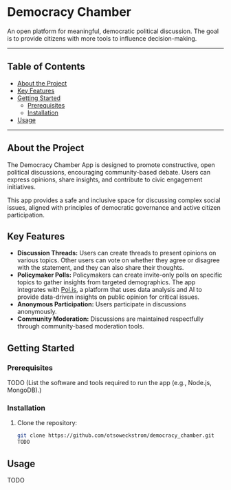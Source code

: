 # Democracy Chamber

An open platform for meaningful, democratic political discussion. The goal is to provide citizens with more tools to influence decision-making.

---

## Table of Contents
- [About the Project](#about-the-project)
- [Key Features](#key-features)
- [Getting Started](#getting-started)
  - [Prerequisites](#prerequisites)
  - [Installation](#installation)
- [Usage](#usage)

---

## About the Project
The Democracy Chamber App is designed to promote constructive, open political discussions, encouraging community-based debate. Users can express opinions, share insights, and contribute to civic engagement initiatives.

This app provides a safe and inclusive space for discussing complex social issues, aligned with principles of democratic governance and active citizen participation.

## Key Features
- **Discussion Threads:** Users can create threads to present opinions on various topics. Other users can vote on whether they agree or disagree with the statement, and they can also share their thoughts.
- **Policymaker Polls:** Policymakers can create invite-only polls on specific topics to gather insights from targeted demographics. The app integrates with [Pol.is](https://pol.is), a platform that uses data analysis and AI to provide data-driven insights on public opinion for critical issues.
- **Anonymous Participation:** Users participate in discussions anonymously.
- **Community Moderation:** Discussions are maintained respectfully through community-based moderation tools.

## Getting Started

### Prerequisites
TODO (List the software and tools required to run the app (e.g., Node.js, MongoDB).)

### Installation
1. Clone the repository:
   ```bash
   git clone https://github.com/otsoweckstrom/democracy_chamber.git
   TODO

## Usage
TODO
